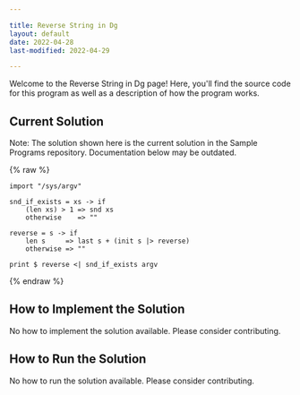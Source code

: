 ```yaml
---

title: Reverse String in Dg
layout: default
date: 2022-04-28
last-modified: 2022-04-29

---
```


Welcome to the Reverse String in Dg page! Here, you'll find the source code for this program as well as a description of how the program works.

## Current Solution

Note: The solution shown here is the current solution in the Sample Programs repository. Documentation below may be outdated.

{% raw %}

```Dg
import "/sys/argv"

snd_if_exists = xs -> if
    (len xs) > 1 => snd xs
    otherwise    => ""

reverse = s -> if
    len s     => last s + (init s |> reverse)
    otherwise => ""

print $ reverse <| snd_if_exists argv

```

{% endraw %}

## How to Implement the Solution

No how to implement the solution available. Please consider contributing.

## How to Run the Solution

No how to run the solution available. Please consider contributing.